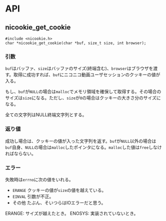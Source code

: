 # API

## nicookie_get_cookie

```
#include <nicookie.h>
char *nicookie_get_cookie(char *buf, size_t size, int browser);
```

### 引数

`buf`はバッファ、`size`はバッファのサイズ(終端含む)、`browser`はブラウザを渡す。取得に成功すれば、`buf`にニコニコ動画ユーザセッションのクッキーの値が入る。

もし、`buf`が`NULL`の場合は`malloc`でメモリ領域を確保して取得する。その場合のサイズは`size`になる。ただし、`size`が`0`の場合はクッキーの大きさ分のサイズになる。

全ての文字列はNULL終端文字列とする。

### 返り値

成功し場合は、クッキーの値が入った文字列を返す。`buf`が`NULL`以外の場合は`buf`自身、`NULL`の場合は`malloc`したポインタになる。`malloc`した値は`free`しなければならない。

### エラー

失敗時は`errno`に次の値をいれる。

*   `ERANGE`
    クッキーの値が`size`の値を越えている。
*   `EINVAL`
    引数が不正。
*   その他
    たぶん、そいつらはIOエラーだと思う。


ERANGE: サイズが越えたとき。
ENOSYS: 実装されていないとき。
